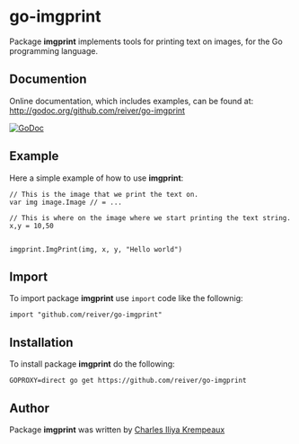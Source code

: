 # go-imgprint

Package **imgprint** implements tools for printing text on images, for the Go programming language.

## Documention

Online documentation, which includes examples, can be found at: http://godoc.org/github.com/reiver/go-imgprint

[![GoDoc](https://godoc.org/github.com/reiver/go-imgprint?status.svg)](https://godoc.org/github.com/reiver/go-imgprint)

## Example

Here a simple example of how to use **imgprint**:

```golang
// This is the image that we print the text on.
var img image.Image // = ...

// This is where on the image where we start printing the text string.
x,y = 10,50


imgprint.ImgPrint(img, x, y, "Hello world")
```

## Import

To import package **imgprint** use `import` code like the follownig:
```
import "github.com/reiver/go-imgprint"
```

## Installation

To install package **imgprint** do the following:
```
GOPROXY=direct go get https://github.com/reiver/go-imgprint
```

## Author

Package **imgprint** was written by [Charles Iliya Krempeaux](http://changelog.ca)
